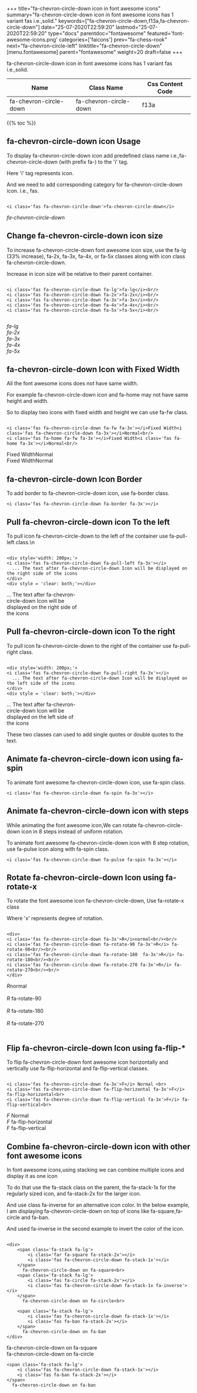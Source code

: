 +++
title="fa-chevron-circle-down icon in font awesome icons"
summary="fa-chevron-circle-down icon in font awesome icons has 1 variant fas i.e.,solid."
keywords=["fa-chevron-circle-down,f13a,fa-chevron-circle-down"]
date="25-07-2020T22:59:20"
lastmod="25-07-2020T22:59:20"
type="docs"
parentdoc="fontawesome"
featured='font-awesome-icons.png'
categories=['faicons']
prev="fa-chess-rook"
next="fa-chevron-circle-left"
linktitle="fa-chevron-circle-down"
[menu.fontawesome]
parent="fontawesome"
weight=20
draft=false
+++


fa-chevron-circle-down icon in font awesome icons has 1 variant fas i.e.,solid.

<div class='table-responsive'><table class='table'><thead><tr><th>Name</th><th>Class Name</th><th>Css Content Code</th></tr></thead><tbody><tr><td>fa-chevron-circle-down</td><td>fa-chevron-circle-down</td><td>f13a</td></tr></tbody></table></div>


{{% toc %}}


## fa-chevron-circle-down icon Usage

To display fa-chevron-circle-down icon add predefined class name i.e.,fa-chevron-circle-down (with prefix fa-) to the 'i' tag.

Here 'i' tag represents icon.

And we need to add corresponding category for fa-chevron-circle-down icon. i.e., fas.


```

<i class='fas fa-chevron-circle-down'>fa-chevron-circle-down</i>
```

<i class='fas fa-chevron-circle-down'>fa-chevron-circle-down</i>




## Change fa-chevron-circle-down icon size
To increase fa-chevron-circle-down font awesome icon size, use the fa-lg (33% increase), fa-2x, fa-3x, fa-4x, or fa-5x classes along with icon class fa-chevron-circle-down.

Increase in icon size will be relative to their parent container. 

```

<i class='fas fa-chevron-circle-down fa-lg'>fa-lg</i><br/>
<i class='fas fa-chevron-circle-down fa-2x'>fa-2x</i><br/>
<i class='fas fa-chevron-circle-down fa-3x'>fa-3x</i><br/>
<i class='fas fa-chevron-circle-down fa-4x'>fa-4x</i><br/>
<i class='fas fa-chevron-circle-down fa-5x'>fa-5x</i><br/>
            
```

<i class='fas fa-chevron-circle-down fa-lg'>fa-lg</i><br/>
<i class='fas fa-chevron-circle-down fa-2x'>fa-2x</i><br/>
<i class='fas fa-chevron-circle-down fa-3x'>fa-3x</i><br/>
<i class='fas fa-chevron-circle-down fa-4x'>fa-4x</i><br/>
<i class='fas fa-chevron-circle-down fa-5x'>fa-5x</i><br/>
            



## fa-chevron-circle-down Icon with Fixed Width 

All the font awesome icons does not have same width.

For example fa-chevron-circle-down icon and fa-home may not have same height and width.

So to display two icons with fixed width and height we can use fa-fw class.


```

<i class='fas fa-chevron-circle-down fa-fw fa-3x'></i>Fixed Width<i class='fas fa-chevron-circle-down fa-3x'></i>Normal<br/>
<i class='fas fa-home fa-fw fa-3x'></i>Fixed Width<i class='fas fa-home fa-3x'></i>Normal<br/>
```

<i class='fas fa-chevron-circle-down fa-fw fa-3x'></i>Fixed Width<i class='fas fa-chevron-circle-down fa-3x'></i>Normal<br/>
<i class='fas fa-home fa-fw fa-3x'></i>Fixed Width<i class='fas fa-home fa-3x'></i>Normal<br/>



## fa-chevron-circle-down Icon Border 

To add border to fa-chevron-circle-down icon, use fa-border class.


```
<i class='fas fa-chevron-circle-down fa-border fa-3x'></i>

```
<i class='fas fa-chevron-circle-down fa-border fa-3x'></i>





## Pull fa-chevron-circle-down icon To the left

To pull icon fa-chevron-circle-down to the left of the container use fa-pull-left class.\n

```

<div style='width: 200px;'>
<i class='fas fa-chevron-circle-down fa-pull-left fa-3x'></i>
  ... The text after fa-chevron-circle-down Icon will be displayed on the right side of the icons
</div>
<div style = 'clear: both;'></div>
```

<div style='width: 200px;'>
<i class='fas fa-chevron-circle-down fa-pull-left fa-3x'></i>
  ... The text after fa-chevron-circle-down Icon will be displayed on the right side of the icons
</div>
<div style = 'clear: both;'></div>




## Pull fa-chevron-circle-down icon To the right
To pull icon fa-chevron-circle-down to the right of the container use fa-pull-right class.

```

<div style='width: 200px;'>
<i class='fas fa-chevron-circle-down fa-pull-right fa-3x'></i>
  ... The text after fa-chevron-circle-down Icon will be displayed on the left side of the icons
</div>
<div style = 'clear: both;'></div>
```

<div style='width: 200px;'>
<i class='fas fa-chevron-circle-down fa-pull-right fa-3x'></i>
  ... The text after fa-chevron-circle-down Icon will be displayed on the left side of the icons
</div>
<div style = 'clear: both;'></div>

These two classes can used to add single quotes or double quotes to the text.


## Animate fa-chevron-circle-down icon using fa-spin
To animate font awesome fa-chevron-circle-down icon, use fa-spin class.

```
<i class='fas fa-chevron-circle-down fa-spin fa-3x'></i>
```
<i class='fas fa-chevron-circle-down fa-spin fa-3x'></i>




## Animate fa-chevron-circle-down icon with steps
While animating the font awesome icon,We can rotate fa-chevron-circle-down icon in 8 steps instead of uniform rotation.

To animate font awesome fa-chevron-circle-down icon with 8 step rotation, use fa-pulse icon along with fa-spin class.


```
<i class='fas fa-chevron-circle-down fa-pulse fa-spin fa-3x'></i>

```
<i class='fas fa-chevron-circle-down fa-pulse fa-spin fa-3x'></i>





## Rotate fa-chevron-circle-down Icon using fa-rotate-x
To rotate the font awesome icon fa-chevron-circle-down, Use fa-rotate-x class

Where 'x' represents degree of rotation.


```

<div>
<i class='fas fa-chevron-circle-down fa-3x'>R</i>normal<br/><br/>
<i class='fas fa-chevron-circle-down fa-rotate-90 fa-3x'>R</i> fa-rotate-90<br/><br/> 
<i class='fas fa-chevron-circle-down fa-rotate-180  fa-3x'>R</i> fa-rotate-180<br/><br/> 
<i class='fas fa-chevron-circle-down fa-rotate-270 fa-3x'>R</i> fa-rotate-270<br/><br/>
</div>
```

<div>
<i class='fas fa-chevron-circle-down fa-3x'>R</i>normal<br/><br/>
<i class='fas fa-chevron-circle-down fa-rotate-90 fa-3x'>R</i> fa-rotate-90<br/><br/> 
<i class='fas fa-chevron-circle-down fa-rotate-180  fa-3x'>R</i> fa-rotate-180<br/><br/> 
<i class='fas fa-chevron-circle-down fa-rotate-270 fa-3x'>R</i> fa-rotate-270<br/><br/>
</div>




## Flip fa-chevron-circle-down Icon using fa-flip-*
To flip fa-chevron-circle-down font awesome icon horizontally and vertically use fa-flip-horizontal and fa-flip-vertical classes. 

```

<i class='fas fa-chevron-circle-down fa-3x'>F</i> Normal <br>
<i class='fas fa-chevron-circle-down fa-flip-horizontal fa-3x'>F</i> fa-flip-horizontal<br>
<i class='fas fa-chevron-circle-down fa-flip-vertical fa-3x'>F</i> fa-flip-vertical<br>
```

<i class='fas fa-chevron-circle-down fa-3x'>F</i> Normal <br>
<i class='fas fa-chevron-circle-down fa-flip-horizontal fa-3x'>F</i> fa-flip-horizontal<br>
<i class='fas fa-chevron-circle-down fa-flip-vertical fa-3x'>F</i> fa-flip-vertical<br>




## Combine fa-chevron-circle-down icon with other font awesome icons
In font awesome icons,using stacking we can combine multiple icons and display it as one icon 

To do that use the fa-stack class on the parent, the fa-stack-1x for the regularly sized icon, and fa-stack-2x for the larger icon.

And use class fa-inverse for an alternative icon color. 
In the below example, I am displaying fa-chevron-circle-down on top of icons like fa-square,fa-circle and fa-ban.

And used fa-inverse in the second example to invert the color of the icon.

```

<div>
    <span class='fa-stack fa-lg'>
        <i class='far fa-square fa-stack-2x'></i>
        <i class='fas fa-chevron-circle-down fa-stack-1x'></i>
    </span>
      fa-chevron-circle-down on fa-square<br>
    <span class='fa-stack fa-lg'>
        <i class='fas fa-circle fa-stack-2x'></i>
        <i class='fas fa-chevron-circle-down fa-stack-1x fa-inverse'></i>
    </span>
      fa-chevron-circle-down on fa-circle<br>

    <span class='fa-stack fa-lg'>
        <i class='fas fa-chevron-circle-down fa-stack-1x'></i>
        <i class='fas fa-ban fa-stack-2x'></i>
    </span>
      fa-chevron-circle-down on fa-ban
</div>
```

<div>
    <span class='fa-stack fa-lg'>
        <i class='far fa-square fa-stack-2x'></i>
        <i class='fas fa-chevron-circle-down fa-stack-1x'></i>
    </span>
      fa-chevron-circle-down on fa-square<br>
    <span class='fa-stack fa-lg'>
        <i class='fas fa-circle fa-stack-2x'></i>
        <i class='fas fa-chevron-circle-down fa-stack-1x fa-inverse'></i>
    </span>
      fa-chevron-circle-down on fa-circle<br>

    <span class='fa-stack fa-lg'>
        <i class='fas fa-chevron-circle-down fa-stack-1x'></i>
        <i class='fas fa-ban fa-stack-2x'></i>
    </span>
      fa-chevron-circle-down on fa-ban
</div>






